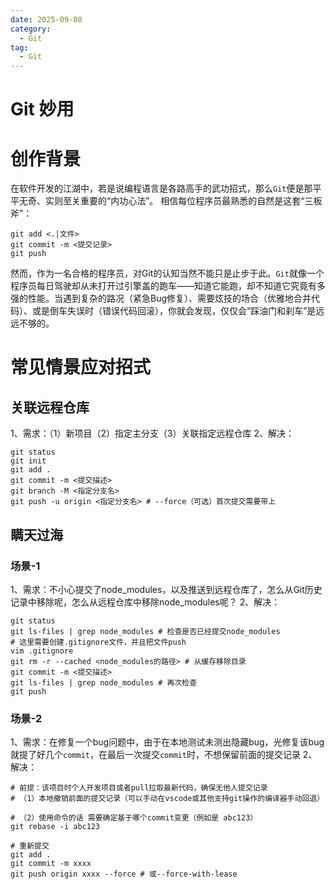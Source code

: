 ```yaml
---
date: 2025-09-08
category:
  - Git
tag:
  - Git
---
```


# Git 妙用

# 创作背景
  在软件开发的江湖中，若是说编程语言是各路高手的武功招式，那么`Git`便是那平平无奇、实则至关重要的“内功心法”。
  相信每位程序员最熟悉的自然是这套“三板斧”：
  ```shell
  git add <.|文件>
  git commit -m <提交记录>
  git push
  ```
  然而，作为一名合格的程序员，对Git的认知当然不能只是止步于此。`Git`就像一个程序员每日驾驶却从未打开过引擎盖的跑车——知道它能跑，却不知道它究竟有多强的性能。当遇到复杂的路况（紧急Bug修复）、需要炫技的场合（优雅地合并代码）、或是倒车失误时（错误代码回滚），你就会发现，仅仅会“踩油门和刹车”是远远不够的。

# 常见情景应对招式

## 关联远程仓库
1、需求：（1）新项目（2）指定主分支（3）关联指定远程仓库
2、解决：
```shell
git status
git init
git add .
git commit -m <提交描述>
git branch -M <指定分支名>
git push -u origin <指定分支名> # --force（可选）首次提交需要带上
```

## 瞒天过海

### 场景-1
1、需求：不小心提交了node_modules，以及推送到远程仓库了，怎么从Git历史记录中移除呢，怎么从远程仓库中移除node_modules呢？
2、解决：
```shell
git status
git ls-files | grep node_modules # 检查是否已经提交node_modules
# 这里需要创建.gitignore文件，并且把文件push
vim .gitignore
git rm -r --cached <node_modules的路径> # 从缓存移除目录
git commit -m <提交描述>
git ls-files | grep node_modules # 再次检查
git push
```

### 场景-2
1、需求：在修复一个bug问题中，由于在本地测试未测出隐藏bug，光修复该bug就提了好几个`commit`，在最后一次提交`commit`时，不想保留前面的提交记录
2、解决：
```shell
# 前提：该项目时个人开发项目或者pull拉取最新代码，确保无他人提交记录
# （1）本地撤销前面的提交记录（可以手动在vscode或其他支持git操作的编译器手动回退）

# （2）使用命令的话 需要确定基于哪个commit变更（例如是 abc123）
git rebase -i abc123

# 重新提交
git add .
git commit -m xxxx
git push origin xxxx --force # 或--force-with-lease
```
